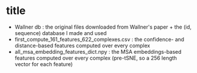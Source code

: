 # title

- Wallner db : the original files downloaded from Wallner's paper + the (id, sequence) database I made and used
- first_compute_161_features_622_complexes.csv : the confidence- and distance-based features computed over every complex
- all_msa_embedding_features_dict.npy : the MSA embeddings-based features computed over every complex (pre-tSNE, so a 256 length vector for each feature)
